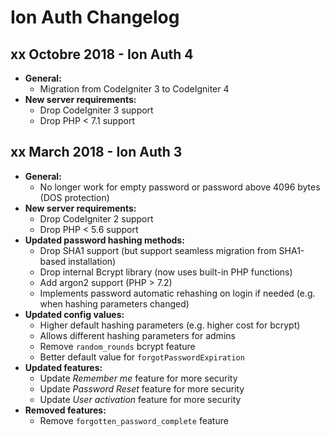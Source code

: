 Ion Auth Changelog
===================================

## xx Octobre 2018 - Ion Auth 4

- **General:**
	- Migration from CodeIgniter 3 to CodeIgniter 4
 - **New server requirements:**
    - Drop CodeIgniter 3 support
    - Drop PHP < 7.1 support

## xx March 2018 - Ion Auth 3

 - **General:**
    - No longer work for empty password or password above 4096 bytes (DOS protection)
 - **New server requirements:**
    - Drop CodeIgniter 2 support
    - Drop PHP < 5.6 support
 - **Updated password hashing methods:**
    - Drop SHA1 support (but support seamless migration from SHA1-based installation)
    - Drop internal Bcrypt library (now uses built-in PHP functions)
    - Add argon2 support (PHP > 7.2)
    - Implements password automatic rehashing on login if needed (e.g. when hashing parameters changed)
 - **Updated config values:**
    - Higher default hashing parameters (e.g. higher cost for bcrypt)
    - Allows different hashing parameters for admins
    - Remove `random_rounds` bcrypt feature
    - Better default value for `forgotPasswordExpiration`
 - **Updated features:**
     - Update _Remember me_ feature for more security
     - Update _Password Reset_ feature for more security
     - Update _User activation_ feature for more security
 - **Removed features:**
    - Remove `forgotten_password_complete` feature
